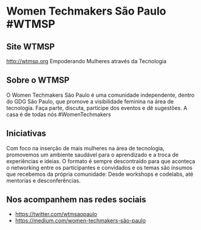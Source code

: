 # Women Techmakers São Paulo #WTMSP

## Site WTMSP
http://wtmsp.org
Empoderando Mulheres através da Tecnologia

## Sobre o WTMSP
O Women Techmakers São Paulo é uma comunidade independente, dentro do GDG São Paulo, que promove a visibilidade feminina na área de tecnologia. Faça parte, discuta, participe dos eventos e dê sugestões. A casa é de todas nós #WomenTechmakers

## Iniciativas
Com foco na inserção de mais mulheres na área de tecnologia, promovemos um ambiente saudável para o aprendizado e a troca de experiências e ideias.
O formato é sempre descontraído para que aconteça o networking entre os participantes e convidados e os temas são insumos que recebemos da própria comunidade: Desde workshops e codelabs, até mentorias e desconferências.

## Nos acompanhem nas redes sociais
- https://twitter.com/wtmsaopaulo
- https://medium.com/women-techmakers-são-paulo
